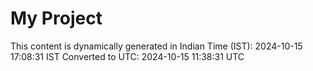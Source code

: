 # My Project

This content is dynamically generated in Indian Time (IST): 2024-10-15 17:08:31 IST
Converted to UTC: 2024-10-15 11:38:31 UTC
